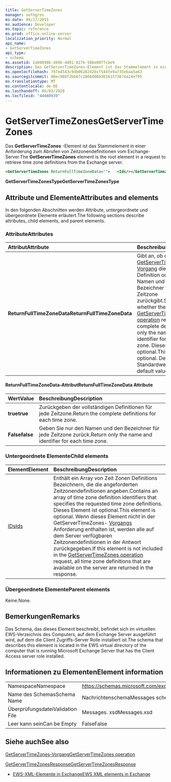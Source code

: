```yaml
---
title: GetServerTimeZones
manager: sethgros
ms.date: 09/17/2015
ms.audience: Developer
ms.topic: reference
ms.prod: office-online-server
localization_priority: Normal
api_name:
- GetServerTimeZones
api_type:
- schema
ms.assetid: 2a89098b-d89b-4d01-827b-50be00f7cbe9
description: Das GetServerTimeZones-Element ist das Stammelement in einer Anforderung zum Abrufen von Zeitzonendefinitionen vom Exchange-Server.
ms.openlocfilehash: 797e4543c94b0628242bcf544fe9a735ebaa5a63
ms.sourcegitcommit: 88ec988f2bb67c1866d06b361615f3674a24e795
ms.translationtype: MT
ms.contentlocale: de-DE
ms.lasthandoff: 06/03/2020
ms.locfileid: "44460939"
---
```

# <a name="getservertimezones"></a><span data-ttu-id="9ee85-103">GetServerTimeZones</span><span class="sxs-lookup"><span data-stu-id="9ee85-103">GetServerTimeZones</span></span>

<span data-ttu-id="9ee85-104">Das **GetServerTimeZones** -Element ist das Stammelement in einer Anforderung zum Abrufen von Zeitzonendefinitionen vom Exchange-Server.</span><span class="sxs-lookup"><span data-stu-id="9ee85-104">The **GetServerTimeZones** element is the root element in a request to retrieve time zone definitions from the Exchange server.</span></span> 
  
```xml
<GetServerTimeZones ReturnFullTimeZoneData="">   <Ids/></GetServerTimeZones>
```

 <span data-ttu-id="9ee85-105">**GetServerTimeZonesType**</span><span class="sxs-lookup"><span data-stu-id="9ee85-105">**GetServerTimeZonesType**</span></span>
## <a name="attributes-and-elements"></a><span data-ttu-id="9ee85-106">Attribute und Elemente</span><span class="sxs-lookup"><span data-stu-id="9ee85-106">Attributes and elements</span></span>

<span data-ttu-id="9ee85-107">In den folgenden Abschnitten werden Attribute, untergeordnete und übergeordnete Elemente erläutert.</span><span class="sxs-lookup"><span data-stu-id="9ee85-107">The following sections describe attributes, child elements, and parent elements.</span></span>
  
### <a name="attributes"></a><span data-ttu-id="9ee85-108">Attribute</span><span class="sxs-lookup"><span data-stu-id="9ee85-108">Attributes</span></span>

|<span data-ttu-id="9ee85-109">**Attribut**</span><span class="sxs-lookup"><span data-stu-id="9ee85-109">**Attribute**</span></span>|<span data-ttu-id="9ee85-110">**Beschreibung**</span><span class="sxs-lookup"><span data-stu-id="9ee85-110">**Description**</span></span>|
|:-----|:-----|
|<span data-ttu-id="9ee85-111">**ReturnFullTimeZoneData**</span><span class="sxs-lookup"><span data-stu-id="9ee85-111">**ReturnFullTimeZoneData**</span></span> <br/> |<span data-ttu-id="9ee85-112">Gibt an, ob der [GetServerTimeZones-Vorgang](getservertimezones-operation.md) die vollständige Definition oder nur den Namen und den Bezeichner für jede Zeitzone zurückgibt.</span><span class="sxs-lookup"><span data-stu-id="9ee85-112">Specifies whether the [GetServerTimeZones operation](getservertimezones-operation.md) returns the complete definition or only the name and identifier for each time zone.</span></span> <span data-ttu-id="9ee85-113">Dieses Attribut ist optional.</span><span class="sxs-lookup"><span data-stu-id="9ee85-113">This attribute is optional.</span></span> <span data-ttu-id="9ee85-114">Der Standardwert ist **true**.</span><span class="sxs-lookup"><span data-stu-id="9ee85-114">The default value is **true**.</span></span>  <br/> |
   
#### <a name="returnfulltimezonedata-attribute"></a><span data-ttu-id="9ee85-115">ReturnFullTimeZoneData-Attribut</span><span class="sxs-lookup"><span data-stu-id="9ee85-115">ReturnFullTimeZoneData Attribute</span></span>

|<span data-ttu-id="9ee85-116">**Wert**</span><span class="sxs-lookup"><span data-stu-id="9ee85-116">**Value**</span></span>|<span data-ttu-id="9ee85-117">**Beschreibung**</span><span class="sxs-lookup"><span data-stu-id="9ee85-117">**Description**</span></span>|
|:-----|:-----|
|<span data-ttu-id="9ee85-118">**true**</span><span class="sxs-lookup"><span data-stu-id="9ee85-118">**true**</span></span> <br/> |<span data-ttu-id="9ee85-119">Zurückgeben der vollständigen Definitionen für jede Zeitzone.</span><span class="sxs-lookup"><span data-stu-id="9ee85-119">Return the complete definitions for each time zone.</span></span>  <br/> |
|<span data-ttu-id="9ee85-120">**False**</span><span class="sxs-lookup"><span data-stu-id="9ee85-120">**false**</span></span> <br/> |<span data-ttu-id="9ee85-121">Geben Sie nur den Namen und den Bezeichner für jede Zeitzone zurück.</span><span class="sxs-lookup"><span data-stu-id="9ee85-121">Return only the name and identifier for each time zone.</span></span>  <br/> |
   
### <a name="child-elements"></a><span data-ttu-id="9ee85-122">Untergeordnete Elemente</span><span class="sxs-lookup"><span data-stu-id="9ee85-122">Child elements</span></span>

|<span data-ttu-id="9ee85-123">**Element**</span><span class="sxs-lookup"><span data-stu-id="9ee85-123">**Element**</span></span>|<span data-ttu-id="9ee85-124">**Beschreibung**</span><span class="sxs-lookup"><span data-stu-id="9ee85-124">**Description**</span></span>|
|:-----|:-----|
|[<span data-ttu-id="9ee85-125">IDs</span><span class="sxs-lookup"><span data-stu-id="9ee85-125">Ids</span></span>](ids.md) <br/> |<span data-ttu-id="9ee85-126">Enthält ein Array von Zeit Zonen Definitions Bezeichnern, die die angeforderten Zeitzonendefinitionen angeben.</span><span class="sxs-lookup"><span data-stu-id="9ee85-126">Contains an array of time zone definition identifiers that specifies the requested time zone definitions.</span></span> <span data-ttu-id="9ee85-127">Dieses Element ist optional.</span><span class="sxs-lookup"><span data-stu-id="9ee85-127">This element is optional.</span></span> <span data-ttu-id="9ee85-128">Wenn dieses Element nicht in der GetServerTimeZones- [Vorgangs](getservertimezones-operation.md) Anforderung enthalten ist, werden alle auf dem Server verfügbaren Zeitzonendefinitionen in der Antwort zurückgegeben.</span><span class="sxs-lookup"><span data-stu-id="9ee85-128">If this element is not included in the [GetServerTimeZones operation](getservertimezones-operation.md) request, all time zone definitions that are available on the server are returned in the response.</span></span>  <br/> |
   
### <a name="parent-elements"></a><span data-ttu-id="9ee85-129">Übergeordnete Elemente</span><span class="sxs-lookup"><span data-stu-id="9ee85-129">Parent elements</span></span>

<span data-ttu-id="9ee85-130">Keine.</span><span class="sxs-lookup"><span data-stu-id="9ee85-130">None.</span></span>
  
## <a name="remarks"></a><span data-ttu-id="9ee85-131">Bemerkungen</span><span class="sxs-lookup"><span data-stu-id="9ee85-131">Remarks</span></span>

<span data-ttu-id="9ee85-132">Das Schema, das dieses Element beschreibt, befindet sich im virtuellen EWS-Verzeichnis des Computers, auf dem Exchange Server ausgeführt wird, auf dem die Client Zugriffs-Server Rolle installiert ist.</span><span class="sxs-lookup"><span data-stu-id="9ee85-132">The schema that describes this element is located in the EWS virtual directory of the computer that is running Microsoft Exchange Server that has the Client Access server role installed.</span></span>
  
## <a name="element-information"></a><span data-ttu-id="9ee85-133">Informationen zu Elementen</span><span class="sxs-lookup"><span data-stu-id="9ee85-133">Element information</span></span>

|||
|:-----|:-----|
|<span data-ttu-id="9ee85-134">Namespace</span><span class="sxs-lookup"><span data-stu-id="9ee85-134">Namespace</span></span>  <br/> |https://schemas.microsoft.com/exchange/services/2006/messages  <br/> |
|<span data-ttu-id="9ee85-135">Name des Schemas</span><span class="sxs-lookup"><span data-stu-id="9ee85-135">Schema Name</span></span>  <br/> |<span data-ttu-id="9ee85-136">Nachrichtenschema</span><span class="sxs-lookup"><span data-stu-id="9ee85-136">Messages schema</span></span>  <br/> |
|<span data-ttu-id="9ee85-137">Überprüfungsdatei</span><span class="sxs-lookup"><span data-stu-id="9ee85-137">Validation File</span></span>  <br/> |<span data-ttu-id="9ee85-138">Messages. xsd</span><span class="sxs-lookup"><span data-stu-id="9ee85-138">Messages.xsd</span></span>  <br/> |
|<span data-ttu-id="9ee85-139">Leer kann sein</span><span class="sxs-lookup"><span data-stu-id="9ee85-139">Can be Empty</span></span>  <br/> |<span data-ttu-id="9ee85-140">False</span><span class="sxs-lookup"><span data-stu-id="9ee85-140">False</span></span>  <br/> |
   
## <a name="see-also"></a><span data-ttu-id="9ee85-141">Siehe auch</span><span class="sxs-lookup"><span data-stu-id="9ee85-141">See also</span></span>



[<span data-ttu-id="9ee85-142">GetServerTimeZones-Vorgang</span><span class="sxs-lookup"><span data-stu-id="9ee85-142">GetServerTimeZones operation</span></span>](getservertimezones-operation.md)
  
[<span data-ttu-id="9ee85-143">GetServerTimeZonesResponse</span><span class="sxs-lookup"><span data-stu-id="9ee85-143">GetServerTimeZonesResponse</span></span>](getservertimezonesresponse.md)


- [<span data-ttu-id="9ee85-144">EWS-XML-Elemente in Exchange</span><span class="sxs-lookup"><span data-stu-id="9ee85-144">EWS XML elements in Exchange</span></span>](ews-xml-elements-in-exchange.md)

